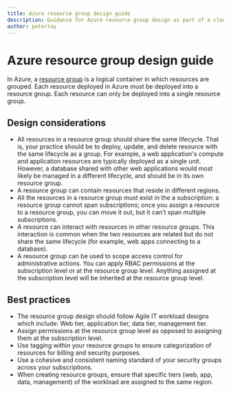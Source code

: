 ```yaml
---
title: Azure resource group design guide
description: Guidance for Azure resource group design as part of a cloud adoption strategy
author: petertay
---
```


# Azure resource group design guide

In Azure, a [resource group](https://docs.microsoft.com/azure/azure-resource-manager/resource-group-overview#resource-groups) is a logical container in which resources are grouped. Each resource deployed in Azure must be deployed into a resource group. Each resource can only be deployed into a single resource group. 

## Design considerations

- All resources in a resource group should share the same lifecycle. That is, your practice should be to deploy, update, and delete resource with the same lifecycle as a group. For example, a web application's compute and application resources are typically deployed as a single unit. However, a database shared with other web applications would most likely be managed in a different lifecycle, and should be in its own resource group.
- A resource group can contain resources that reside in different regions.
- All the resources in a resource group must exist in the  a subscription: a resource group cannot span subscriptions; once you assign a resource to a resource group, you can move it out, but it can't span multiple subscriptions.
- A resource can interact with resources in other resource groups. This interaction is common when the two resources are related but do not share the same lifecycle (for example, web apps connecting to a database).
- A resource group can be used to scope access control for administrative actions. You can apply RBAC permissions at the subscription level or at the resource group level. Anything assigned at the subscription level will be inherited at the resource group level.

## Best practices

- The resource group design should follow Agile IT workload designs which include:  Web tier, application tier, data tier, management tier.
- Assign permissions at the resource group level as opposed to assigning them at the subscription level.
- Use tagging within your resource groups to ensure categorization of resources for billing and security purposes.
- Use a  cohesive and consistent naming standard of your security groups across your subscriptions.
- When creating resource groups, ensure that specific tiers (web, app, data, management) of the workload are assigned to the same region. 